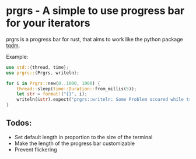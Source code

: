 # prgrs - A simple to use progress bar for your iterators
prgrs is a progress bar for rust, that aims to work like the python package [tqdm](https://github.com/tqdm/tqdm).

Example:
```rust
use std::{thread, time};
use prgrs::{Prgrs, writeln};

for i in Prgrs::new(0..1000, 1000) {
    thread::sleep(time::Duration::from_millis(5));
    let str = format!("{}", i);
    writeln(&str).expect("prgrs::writeln: Some Problem occured while trying to print");
}
```

## Todos:
- Set default length in proportion to the size of the terminal
- Make the length of the progress bar customizable
- Prevent flickering
